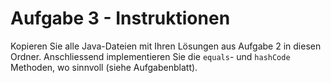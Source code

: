 # Aufgabe 3 - Instruktionen

Kopieren Sie alle Java-Dateien mit Ihren Lösungen aus Aufgabe 2 in diesen Ordner. Anschliessend implementieren Sie die `equals`- und `hashCode` Methoden, wo sinnvoll (siehe Aufgabenblatt).
